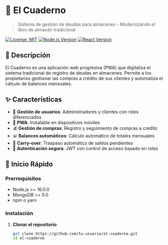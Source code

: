 # 📓 El Cuaderno

> Sistema de gestión de deudas para almacenes - Modernizando el libro de almacén tradicional

[![License: MIT](https://img.shields.io/badge/License-MIT-yellow.svg)](https://opensource.org/licenses/MIT)
[![Node.js Version](https://img.shields.io/badge/node-%3E%3D16.0.0-brightgreen)](https://nodejs.org/)
[![React Version](https://img.shields.io/badge/react-%5E18.0.0-blue)](https://reactjs.org/)

## 🎯 Descripción

El Cuaderno es una aplicación web progresiva (PWA) que digitaliza el sistema tradicional de registro de deudas en almacenes. Permite a los propietarios gestionar las compras a crédito de sus clientes y automatiza el cálculo de balances mensuales.

## ✨ Características

- 👥 **Gestión de usuarios**: Administradores y clientes con roles diferenciados
- 📱 **PWA**: Instalable en dispositivos móviles
- 💰 **Gestión de compras**: Registro y seguimiento de compras a crédito
- 📊 **Balances automáticos**: Cálculo automático de totales mensuales
- 🔄 **Carry-over**: Traspaso automático de saldos pendientes
- 🔐 **Autenticación segura**: JWT con control de acceso basado en roles

## 🚀 Inicio Rápido

### Prerrequisitos
- Node.js >= 16.0.0
- MongoDB >= 5.0
- npm o yarn

### Instalación

1. **Clonar el repositorio**
   ```bash
   git clone https://github.com/tu-usuario/el-cuaderno.git
   cd el-cuaderno